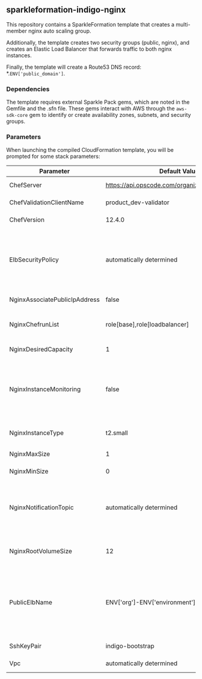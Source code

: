 ## sparkleformation-indigo-nginx
This repository contains a SparkleFormation template that creates a 
multi-member nginx auto scaling group.

Additionally, the template creates two security groups (public, nginx), and
creates an Elastic Load Balancer that forwards traffic to both nginx instances.

Finally, the template will create a Route53 DNS record: *.`ENV['public_domain']`.
### Dependencies

The template requires external Sparkle Pack gems, which are noted in
the Gemfile and the .sfn file.  These gems interact with AWS through the
`aws-sdk-core` gem to identify or create  availability zones, subnets, and 
security groups.

### Parameters

When launching the compiled CloudFormation template, you will be prompted for
some stack parameters:

| Parameter | Default Value | Purpose |
|-----------|---------------|---------|
| ChefServer | https://api.opscode.com/organizations/product_dev | No need to change |
| ChefValidationClientName | product_dev-validator | No need to change |
| ChefVersion | 12.4.0 | No need to change |
| ElbSecurityPolicy | automatically determined | You should use the latest security policy, which is subject to change. |
| NginxAssociatePublicIpAddress | false | No need to change |
| NginxChefrunList | role[base],role[loadbalancer] | The Chef run list to run on tokumx01 |
| NginxDesiredCapacity | 1 | Set to at least 2 |
| NginxInstanceMonitoring | false | Set to true to enable detailed cloudwatch monitoring (additional costs incurred) |
| NginxInstanceType | t2.small | Set to at least t2.medium |
| NginxMaxSize | 1 | Set to at least 2 |
| NginxMinSize | 0 | Set to at most 1 |
| NginxNotificationTopic | automatically determined | The SNS notification topic of the Chef handler, for terminated Chef nodes |
| NginxRootVolumeSize | 12 | Size of the root EBS volume, in GB |
| PublicElbName | ENV['org']-ENV['environment']-public-elb | Change in the event that you don't want to replace your public ELB during a stack update. |
| SshKeyPair | indigo-bootstrap | No need to change |
| Vpc | automatically determined | Cannot change |
